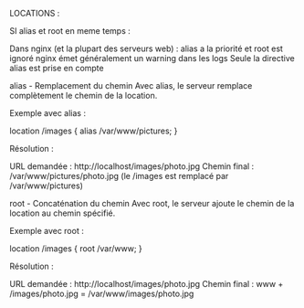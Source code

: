 LOCATIONS :

SI alias et root en meme temps :


Dans nginx (et la plupart des serveurs web) :
alias a la priorité et root est ignoré
nginx émet généralement un warning dans les logs
Seule la directive alias est prise en compte


alias - Remplacement du chemin
Avec alias, le serveur remplace complètement le chemin de la location.

Exemple avec alias :

location /images {
    alias /var/www/pictures;
}


Résolution :

URL demandée : http://localhost/images/photo.jpg
Chemin final : /var/www/pictures/photo.jpg (le /images est remplacé par /var/www/pictures)


root - Concaténation du chemin
Avec root, le serveur ajoute le chemin de la location au chemin spécifié.

Exemple avec root :

location /images {
    root /var/www;
}


Résolution :

URL demandée : http://localhost/images/photo.jpg
Chemin final : www + /images/photo.jpg = /var/www/images/photo.jpg





